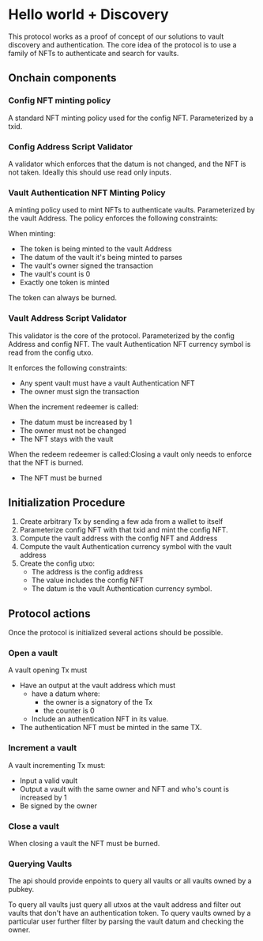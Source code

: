 # Hello world + Discovery

This protocol works as a proof of concept of our solutions to vault discovery and authentication.
The core idea of the protocol is to use a family of NFTs to authenticate and search for vaults.

## Onchain components

### Config NFT minting policy

A standard NFT minting policy used for the config NFT.
Parameterized by a txid.

### Config Address Script Validator

A validator which enforces that the datum is not changed, and the NFT is not taken.
Ideally this should use read only inputs.

### Vault Authentication NFT Minting Policy

A minting policy used to mint NFTs to authenticate vaults.
Parameterized by the vault Address.
The policy enforces the following constraints:

When minting:

- The token is being minted to the vault Address
- The datum of the vault it's being minted to parses
- The vault's owner signed the transaction
- The vault's count is 0
- Exactly one token is minted

The token can always be burned.

### Vault Address Script Validator

This validator is the core of the protocol.
Parameterized by the config Address and config NFT.
The vault Authentication NFT currency symbol is read from the config utxo.

It enforces the following constraints:

- Any spent vault must have a vault Authentication NFT
- The owner must sign the transaction

When the increment redeemer is called:

- The datum must be increased by 1
- The owner must not be changed
- The NFT stays with the vault

When the redeem redeemer is called:Closing a vault only needs to enforce that the NFT is burned.

- The NFT must be burned

## Initialization Procedure

1) Create arbitrary Tx by sending a few ada from a wallet to itself
2) Parameterize config NFT with that txid and mint the config NFT.
3) Compute the vault address with the config NFT and Address
4) Compute the vault Authentication currency symbol with the vault address
5) Create the config utxo:
	- The address is the config address
	- The value includes the config NFT
	- The datum is the vault Authentication currency symbol.

## Protocol actions

Once the protocol is initialized several actions should be possible.

### Open a vault

A vault opening Tx must
- Have an output at the vault address which must
	- have a datum where:
		- the owner is a signatory of the Tx
		- the counter is 0
	- Include an authentication NFT in its value.
- The authentication NFT must be minted in the same TX.

### Increment a vault

A vault incrementing Tx must:
- Input a valid vault
- Output a vault with the same owner and NFT and who's count is increased by 1
- Be signed by the owner

### Close a vault

When closing a vault the NFT must be burned.

### Querying Vaults

The api should provide enpoints to query all vaults or all vaults owned by a pubkey.

To query all vaults just query all utxos at the vault address and filter out vaults that don't have an authentication token.
To query vaults owned by a particular user further filter by parsing the vault datum and checking the owner.


